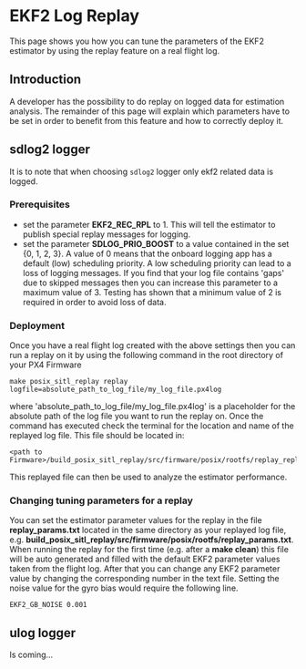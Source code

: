 # EKF2 Log Replay

This page shows you how you can tune the parameters of the EKF2 estimator by using the replay feature on a real flight log.

## Introduction
A developer has the possibility to do replay on logged data for estimation analysis. The remainder of this page will explain which parameters have to be set in order to benefit from this feature and how to correctly deploy it.

## sdlog2 logger
It is to note that when choosing `sdlog2` logger only ekf2 related data is logged. 

### Prerequisites

* set the parameter **EKF2\_REC\_RPL** to 1. This will tell the estimator to publish special replay messages for logging.
* set the parameter **SDLOG\_PRIO\_BOOST** to a value contained in the set {0, 1, 2, 3}. A value of 0 means that the onboard logging app has a default \(low\) scheduling priority. A low scheduling priority can lead to a loss of logging messages. If you find that your log file contains 'gaps' due to skipped messages then you can increase this parameter to a maximum value of 3. Testing has shown that a minimum value of 2 is required in order to avoid loss of data.

### Deployment

Once you have a real flight log created with the above settings then you can run a replay on it by using the following command in the root directory of your PX4 Firmware

```
make posix_sitl_replay replay logfile=absolute_path_to_log_file/my_log_file.px4log
```

where 'absolute\_path\_to\_log\_file/my\_log\_file.px4log' is a placeholder for the absolute path of the log file you want to run the replay on. Once the command has executed check the terminal for the location and name of the replayed log file. 
This file should be located in:
```
<path to Firmware>/build_posix_sitl_replay/src/firmware/posix/rootfs/replay_replayed.px4log
```
This replayed file can then be used to analyze the estimator performance. 


### Changing tuning parameters for a replay

You can set the estimator parameter values for the replay in the file **replay\_params.txt** located in the same directory as your replayed log file, e.g. **build\_posix\_sitl\_replay/src/firmware/posix/rootfs/replay\_params.txt**. When running the replay for the first time \(e.g. after a **make clean**\) this file will be auto generated and filled with the default EKF2 parameter values taken from the flight log. After that you can change any EKF2 parameter value by changing the corresponding number in the text file. Setting the noise value for the gyro bias would require the following line.

```
EKF2_GB_NOISE 0.001
```
## ulog logger
Is coming...
